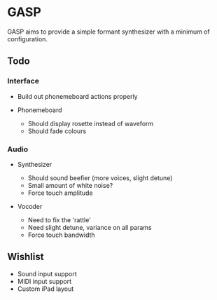 # GASP

GASP aims to provide a simple formant synthesizer with a minimum of configuration.

## Todo

### Interface

- Build out phonemeboard actions properly

- Phonemeboard
    - Should display rosette instead of waveform
    - Should fade colours

### Audio

- Synthesizer
    - Should sound beefier (more voices, slight detune)
    - Small amount of white noise?
    - Force touch amplitude

- Vocoder
    - Need to fix the 'rattle'
    - Need slight detune, variance on all params
    - Force touch bandwidth

## Wishlist

- Sound input support
- MIDI input support
- Custom iPad layout
